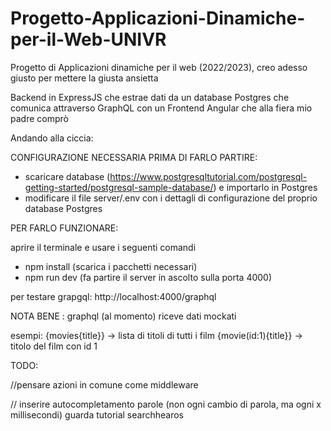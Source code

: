 # Progetto-Applicazioni-Dinamiche-per-il-Web-UNIVR
Progetto di Applicazioni dinamiche per il web (2022/2023), creo adesso giusto per mettere la giusta ansietta

Backend in ExpressJS che estrae dati da un database Postgres che comunica attraverso GraphQL con un Frontend Angular che alla fiera mio padre comprò


Andando alla ciccia:

CONFIGURAZIONE NECESSARIA PRIMA DI FARLO PARTIRE:

- scaricare database (https://www.postgresqltutorial.com/postgresql-getting-started/postgresql-sample-database/) e importarlo in Postgres
- modificare il file server/.env con i dettagli di configurazione del proprio database Postgres


PER FARLO FUNZIONARE:

aprire il terminale e usare i seguenti comandi
- npm install (scarica i pacchetti necessari)
- npm run dev (fa partire il server in ascolto sulla porta 4000) 

per testare grapgql:
http://localhost:4000/graphql

NOTA BENE : graphql (al momento) riceve dati mockati

esempi:
{movies{title}} -> lista di titoli di tutti i film
{movie(id:1){title}} -> titolo del film con id 1





TODO:

//pensare azioni in comune come middleware

// inserire autocompletamento parole (non ogni cambio di parola, ma ogni x millisecondi) guarda tutorial searchhearos